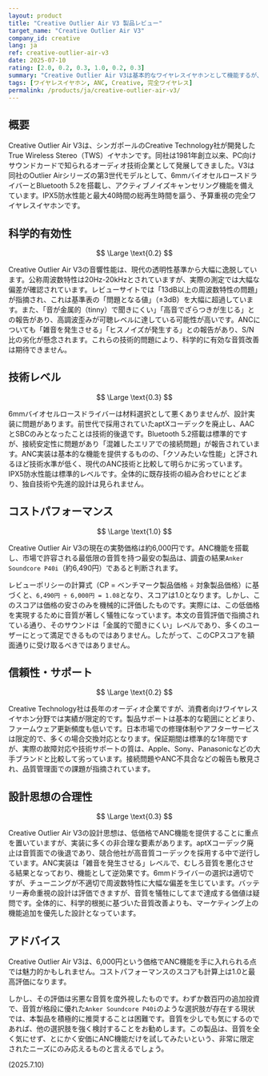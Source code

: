 ```yaml
---
layout: product
title: "Creative Outlier Air V3 製品レビュー"
target_name: "Creative Outlier Air V3"
company_id: creative
lang: ja
ref: creative-outlier-air-v3
date: 2025-07-10
rating: [2.0, 0.2, 0.3, 1.0, 0.2, 0.3]
summary: "Creative Outlier Air V3は基本的なワイヤレスイヤホンとして機能するが、技術的な限界により現代の基準では競争力に欠ける製品"
tags: [ワイヤレスイヤホン, ANC, Creative, 完全ワイヤレス]
permalink: /products/ja/creative-outlier-air-v3/
---
```


## 概要

Creative Outlier Air V3は、シンガポールのCreative Technology社が開発したTrue Wireless Stereo（TWS）イヤホンです。同社は1981年創立以来、PC向けサウンドカードで知られるオーディオ技術企業として発展してきました。V3は同社のOutlier Airシリーズの第3世代モデルとして、6mmバイオセルロースドライバーとBluetooth 5.2を搭載し、アクティブノイズキャンセリング機能を備えています。IPX5防水性能と最大40時間の総再生時間を謳う、予算重視の完全ワイヤレスイヤホンです。

## 科学的有効性

$$ \Large \text{0.2} $$

Creative Outlier Air V3の音響性能は、現代の透明性基準から大幅に逸脱しています。公称周波数特性は20Hz-20kHzとされていますが、実際の測定では大幅な偏差が確認されています。レビューサイトでは「13dB以上の周波数特性の問題」が指摘され、これは基準表の「問題となる値」（±3dB）を大幅に超過しています。また、「音が金属的（tinny）で聞きにくい」「高音でざらつきが生じる」との報告があり、高調波歪みが可聴レベルに達している可能性が高いです。ANCについても「雑音を発生させる」「ヒスノイズが発生する」との報告があり、S/N比の劣化が懸念されます。これらの技術的問題により、科学的に有効な音質改善は期待できません。

## 技術レベル

$$ \Large \text{0.3} $$

6mmバイオセルロースドライバーは材料選択として悪くありませんが、設計実装に問題があります。前世代で採用されていたaptXコーデックを廃止し、AACとSBCのみとなったことは技術的後退です。Bluetooth 5.2搭載は標準的ですが、接続安定性に問題があり「混雑したエリアでの接続問題」が報告されています。ANC実装は基本的な機能を提供するものの、「クソみたいな性能」と評されるほど技術水準が低く、現代のANC技術と比較して明らかに劣っています。IPX5防水性能は標準的レベルです。全体的に既存技術の組み合わせにとどまり、独自技術や先進的設計は見られません。

## コストパフォーマンス

$$ \Large \text{1.0} $$

Creative Outlier Air V3の現在の実勢価格は約6,000円です。ANC機能を搭載し、市場で許容される最低限の音質を持つ最安の製品は、調査の結果`Anker Soundcore P40i`（約6,490円）であると判断されます。

レビューポリシーの計算式（CP = ベンチマーク製品価格 ÷ 対象製品価格）に基づくと、`6,490円 ÷ 6,000円 = 1.08`となり、スコアは1.0となります。しかし、このスコアは価格の安さのみを機械的に評価したものです。実際には、この低価格を実現するために音質が著しく犠牲になっています。本文の音質評価で指摘されている通り、そのサウンドは「金属的で聞きにくい」レベルであり、多くのユーザーにとって満足できるものではありません。したがって、このCPスコアを額面通りに受け取るべきではありません。

## 信頼性・サポート

$$ \Large \text{0.2} $$

Creative Technology社は長年のオーディオ企業ですが、消費者向けワイヤレスイヤホン分野では実績が限定的です。製品サポートは基本的な範囲にとどまり、ファームウェア更新頻度も低いです。日本市場での修理体制やアフターサービスは限定的で、多くの場合交換対応となります。保証期間は標準的な1年間ですが、実際の故障対応や技術サポートの質は、Apple、Sony、Panasonicなどの大手ブランドと比較して劣っています。接続問題やANC不具合などの報告も散見され、品質管理面での課題が指摘されています。

## 設計思想の合理性

$$ \Large \text{0.3} $$

Creative Outlier Air V3の設計思想は、低価格でANC機能を提供することに重点を置いていますが、実装に多くの非合理な要素があります。aptXコーデック廃止は音質面での後退であり、競合他社が高音質コーデックを採用する中で逆行しています。ANC実装は「雑音を発生させる」レベルで、むしろ音質を悪化させる結果となっており、機能として逆効果です。6mmドライバーの選択は適切ですが、チューニングが不適切で周波数特性に大幅な偏差を生じています。バッテリー寿命重視の設計は評価できますが、音質を犠牲にしてまで達成する価値は疑問です。全体的に、科学的根拠に基づいた音質改善よりも、マーケティング上の機能追加を優先した設計となっています。

## アドバイス

Creative Outlier Air V3は、6,000円という価格でANC機能を手に入れられる点では魅力的かもしれません。コストパフォーマンスのスコアも計算上は1.0と最高評価になります。

しかし、その評価は劣悪な音質を度外視したものです。わずか数百円の追加投資で、音質が格段に優れた`Anker Soundcore P40i`のような選択肢が存在する現状では、本製品を積極的に推奨することは困難です。音質を少しでも気にするのであれば、他の選択肢を強く検討することをお勧めします。この製品は、音質を全く気にせず、とにかく安価にANC機能だけを試してみたいという、非常に限定されたニーズにのみ応えるものと言えるでしょう。

(2025.7.10)